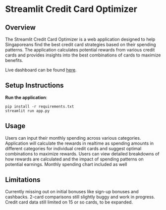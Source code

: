 # Streamlit Credit Card Optimizer

## Overview

The Streamlit Credit Card Optimizer is a web application designed to help Singaporeans find the best credit card strategies based on their spending patterns. The application calculates potential rewards from various credit cards and provides insights into the best combinations of cards to maximize benefits.

Live dashboard can be found [here](https://app-credit-card-optimiser-2vcrpskqeuohjezjkqhgbj.streamlit.app/).

## Setup Instructions

**Run the application**:

```
pip install -r requirements.txt
streamlit run app.py
```

## Usage

Users can input their monthly spending across various categories.
Application will calculate the rewards in realtime as spending amounts in different categories for individual credit cards and suggest optimal combinations to maximize rewards.
Users can view detailed breakdowns of how rewards are calculated and the impact of spending patterns on potential earnings.
Monthly spending chart included as well

## Limitations

Currently missing out on initial bonuses like sign-up bonuses and cashbacks.
2-card comparisons still slightly buggy and work in progress.
Credit card data still limited on 15 or so cards, to be expanded.

